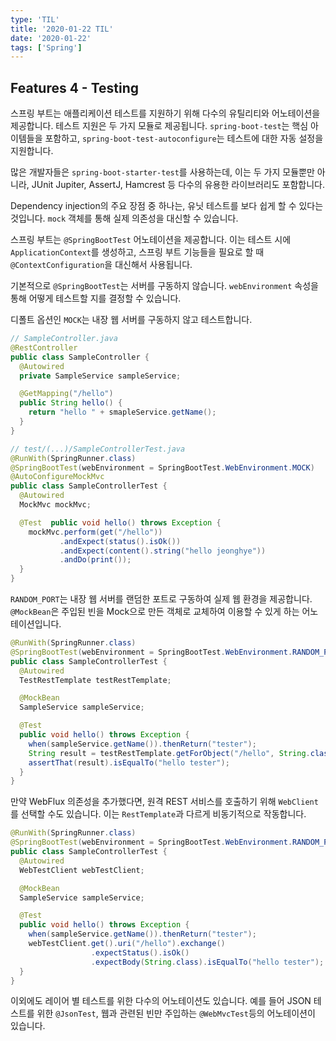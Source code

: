 ```yaml
---
type: 'TIL'
title: '2020-01-22 TIL'
date: '2020-01-22'
tags: ['Spring']
---
```


## Features 4 - Testing

스프링 부트는 애플리케이션 테스트를 지원하기 위해 다수의 유틸리티와 어노테이션을 제공합니다. 테스트 지원은 두 가지 모듈로 제공됩니다. `spring-boot-test`는 핵심 아이템들을 포함하고, `spring-boot-test-autoconfigure`는 테스트에 대한 자동 설정을 지원합니다.

많은 개발자들은 `spring-boot-starter-test`를 사용하는데, 이는 두 가지 모듈뿐만 아니라, JUnit Jupiter, AssertJ, Hamcrest 등 다수의 유용한 라이브러리도 포함합니다.

Dependency injection의 주요 장점 중 하나는, 유닛 테스트를 보다 쉽게 할 수 있다는 것입니다. `mock` 객체를 통해 실제 의존성을 대신할 수 있습니다.

스프링 부트는 `@SpringBootTest` 어노테이션을 제공합니다. 이는 테스트 시에 `ApplicationContext`를 생성하고, 스프링 부트 기능들을 필요로 할 때 `@ContextConfiguration`을 대신해서 사용됩니다.

기본적으로 `@SpringBootTest`는 서버를 구동하지 않습니다. `webEnvironment` 속성을 통해 어떻게 테스트할 지를 결정할 수 있습니다.

디폴트 옵션인 `MOCK`는 내장 웹 서버를 구동하지 않고 테스트합니다.

```java
// SampleController.java
@RestController
public class SampleController {
  @Autowired
  private SampleService sampleService;

  @GetMapping("/hello")
  public String hello() {
    return "hello " + smapleService.getName();
  }
}

// test/(...)/SampleControllerTest.java
@RunWith(SpringRunner.class)
@SpringBootTest(webEnvironment = SpringBootTest.WebEnvironment.MOCK)
@AutoConfigureMockMvc
public class SampleControllerTest {
  @Autowired
  MockMvc mockMvc;

  @Test  public void hello() throws Exception {
    mockMvc.perform(get("/hello"))
           .andExpect(status().isOk())
           .andExpect(content().string("hello jeonghye"))
           .andDo(print());
  }
}
```

`RANDOM_PORT`는 내장 웹 서버를 랜덤한 포트로 구동하여 실제 웹 환경을 제공합니다. `@MockBean`은 주입된 빈을 Mock으로 만든 객체로 교체하여 이용할 수 있게 하는 어노테이션입니다.

```java
@RunWith(SpringRunner.class)
@SpringBootTest(webEnvironment = SpringBootTest.WebEnvironment.RANDOM_PORT)
public class SampleControllerTest {
  @Autowired
  TestRestTemplate testRestTemplate;

  @MockBean
  SampleService sampleService;

  @Test
  public void hello() throws Exception {
    when(sampleService.getName()).thenReturn("tester");
    String result = testRestTemplate.getForObject("/hello", String.class);
    assertThat(result).isEqualTo("hello tester");
  }
}
```

만약 WebFlux 의존성을 추가했다면, 원격 REST 서비스를 호출하기 위해 `WebClient`를 선택할 수도 있습니다. 이는 `RestTemplate`과 다르게 비동기적으로 작동합니다.

```java
@RunWith(SpringRunner.class)
@SpringBootTest(webEnvironment = SpringBootTest.WebEnvironment.RANDOM_PORT)
public class SampleControllerTest {
  @Autowired
  WebTestClient webTestClient;

  @MockBean
  SampleService sampleService;

  @Test
  public void hello() throws Exception {
    when(sampleService.getName()).thenReturn("tester");
    webTestClient.get().uri("/hello").exchange()
                  .expectStatus().isOk()
                  .expectBody(String.class).isEqualTo("hello tester");
  }
}
```

이외에도 레이어 별 테스트를 위한 다수의 어노테이션도 있습니다. 예를 들어 JSON 테스트를 위한 `@JsonTest`, 웹과 관련된 빈만 주입하는 `@WebMvcTest`등의 어노테이션이 있습니다.
